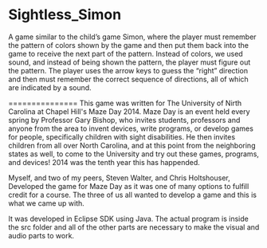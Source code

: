 Sightless_Simon
===============

A game similar to the child’s game Simon, where the player must remember the pattern of colors shown by the 
game and then put them back into the game to receive the next part of the pattern. 
Instead of colors, we used sound, and instead of being shown the pattern, the player must figure out the pattern. 
The player uses the arrow keys to guess the “right” direction and then must remember the correct sequence of directions, 
all of which are indicated by a sound.

===============
This game was written for The University of Nirth Carolina at Chapel Hill's Maze Day 2014. 
Maze Day is an event held every spring by Professor Gary Bishop, who invites students, professors and anyone from the area
to invent devices, write programs, or develop games for people, specifically children with sight disabilities. 
He then invites children from all over North Carolina, and at this point from the neighboring states as well, 
to come to the University and try out these games, programs, and devices! 2014 was the tenth year this has happended.

Myself, and two of my peers, Steven Walter, and Chris Holtshouser, Developed the game for Maze Day as it was one 
of many options to fulfill credit for a course. The three of us all wanted to develop a game and this is what we came up with.

It was developed in Eclipse SDK using Java. The actual program is inside the src folder and all of the other parts are 
necessary to make the visual and audio parts to work.
